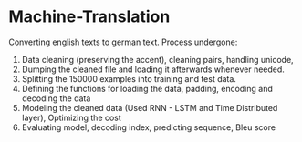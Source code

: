 # Machine-Translation

Converting english texts to german text.
Process undergone:
1. Data cleaning (preserving the accent), cleaning pairs, handling unicode, 
2. Dumping the cleaned file and loading it afterwards whenever needed.
3. Splitting the 150000 examples into training and test data.
4. Defining the functions for loading the data, padding, encoding and decoding the data
5. Modeling the cleaned data (Used RNN - LSTM and Time Distributed layer), Optimizing the cost
6. Evaluating model, decoding index, predicting sequence, Bleu score

